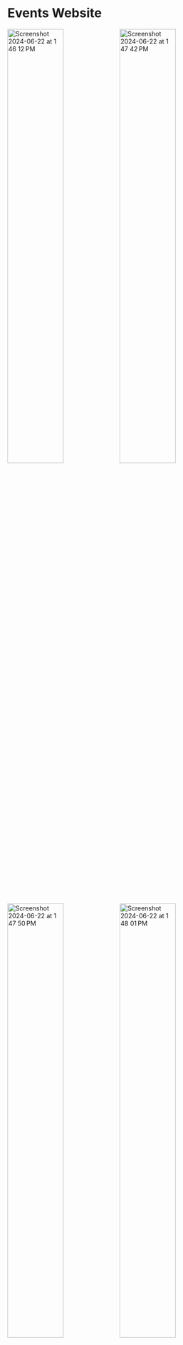# Events Website

<img width="50%" alt="Screenshot 2024-06-22 at 1 46 12 PM" src="https://github.com/jane-does-coding/Events/assets/112284703/c15e1b76-de5f-4095-b1a4-0ebdea09963c"><img width="50%" alt="Screenshot 2024-06-22 at 1 47 42 PM" src="https://github.com/jane-does-coding/Events/assets/112284703/b57c690a-9e2b-42f3-b226-648fa0d16ad7">

<img width="50%" alt="Screenshot 2024-06-22 at 1 47 50 PM" src="https://github.com/jane-does-coding/Events/assets/112284703/3ca98dae-8631-4ad8-8004-68afd010c45e"><img width="50%" alt="Screenshot 2024-06-22 at 1 48 01 PM" src="https://github.com/jane-does-coding/Events/assets/112284703/81bb49fc-adf9-4740-9243-75fc8d7007ce">



## Technologies used

[![Technologies](https://skillicons.dev/icons?i=ts,tailwind,prisma,mongodb,nextjs,react,github,git)](https://skillicons.dev)

## Demo

[Events Site - Live Demo](/)

## Run Locally

Clone the project

```bash
  git clone https://github.com/jane-does-coding/cooking-website
```

Go to the project directory

```bash
  cd my-project
```

Install dependencies

```bash
  npm i
```

Add .env

```bash
  DATABASE_URL=
  NEXTAUTH_SECRET=
```

Start the server

```bash
  npm run dev
```
